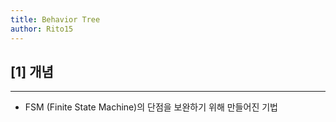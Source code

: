 ```yaml
---
title: Behavior Tree
author: Rito15
---
```


## [1] 개념
---
- FSM (Finite State Machine)의 단점을 보완하기 위해 만들어진 기법
